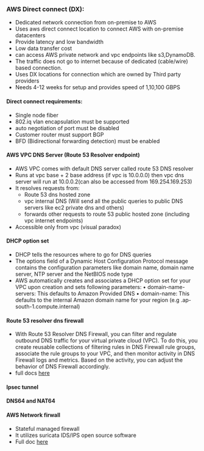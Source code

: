 ### AWS Direct connect (DX):

- Dedicated network connection from on-premise to AWS
- Uses aws direct connect location to connect AWS with on-premise datacenters
- Provide latency and low bandwidth
- Low data transfer cost
- can access AWS private network and vpc endpoints like s3,DynamoDB.
- The traffic does not go to internet because of dedicated (cable/wire) based connection.
- Uses DX locations for connection which are owned by Third party providers
- Needs 4-12 weeks for setup and provides speed of 1,10,100 GBPS

#### Direct connect requirements:
- Single node fiber
- 802.iq vlan encapsulation must be supported
- auto negotiation of port must be disabled
- Customer router must support BGP
- BFD (Bidirectional forwarding detection) must be enabled

#### AWS VPC DNS Server (Route 53 Resolver endpoint)

- AWS VPC comes with default DNS server called route 53 DNS resolver
- Runs at vpc base + 2 base address (if vpc is 10.0.0.0) then vpc dns server will run at 10.0.0.2(can also be accessed from 169.254.169.253)
- It resolves requests from:
     - Route 53 dns hosted zone
     - vpc internal DNS (Will send all the public queries to public DNS servers like ec2 private dns and others)
     - forwards other requests to route 53 public hosted zone (including vpc internet endpoints)
- Accessible only from vpc (visual paradox)

#### DHCP option set 

- DHCP tells the resources where to go for DNS queries
- The options field of a Dynamic Host Configuration Protocol message contains the configuration parameters like domain name, domain name server, NTP server and the NetBIOS node type
- AWS automatically creates and associates a DHCP option set for your VPC upon creation and sets following parameters: • domain-name-servers: This defaults to Amazon Provided DNS • domain-name: This defaults to the internal Amazon domain name for your region (e.g <ip>.ap-south-1.compute.internal)


#### Route 53 resolver dns firewall
- With Route 53 Resolver DNS Firewall, you can filter and regulate outbound DNS traffic for your virtual private cloud (VPC). To do this, you create reusable collections of filtering rules in DNS Firewall rule groups, associate the rule groups to your VPC, and then monitor activity in DNS Firewall logs and metrics. Based on the activity, you can adjust the behavior of DNS Firewall accordingly.
- full docs [here](https://docs.aws.amazon.com/Route53/latest/DeveloperGuide/resolver-dns-firewall.html)

#### Ipsec tunnel

#### DNS64 and NAT64


#### AWS Network firwall
- Stateful managed firewall
- It utilizes suricata IDS/IPS open source software
- Full doc [here](https://docs.aws.amazon.com/network-firewall/latest/developerguide/what-is-aws-network-firewall.html)

